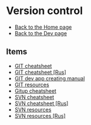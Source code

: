 # Version control

- [Back to the Home page](../../README.md)
- [Back to the Dev page](../README.md)

## Items
- [GIT cheatsheet](GIT%20cheatsheet.md)
- [GIT cheatsheet [Rus]](GIT%20cheatsheet%20[Rus].md)
- [GIT dev app creating manual](GIT%20dev%20app%20creating%20manual.md)
- [GIT resources](GIT%20resources.md)
- [Gitup cheatsheet](Gitup%20cheatsheet.md)
- [SVN cheatsheet](SVN%20cheatsheet.md)
- [SVN cheatsheet [Rus]](SVN%20cheatsheet%20[Rus].md)
- [SVN resources](SVN%20resources.md)
- [SVN resources [Rus]](SVN%20resources%20[Rus].md)
